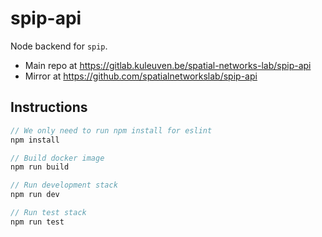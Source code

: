 # spip-api

Node backend for `spip`.

- Main repo at https://gitlab.kuleuven.be/spatial-networks-lab/spip-api
- Mirror at https://github.com/spatialnetworkslab/spip-api

## Instructions

```js
// We only need to run npm install for eslint
npm install

// Build docker image
npm run build

// Run development stack
npm run dev

// Run test stack
npm run test
```